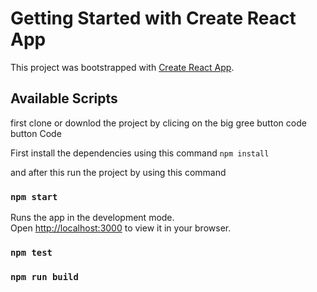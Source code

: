 # Getting Started with Create React App

This project was bootstrapped with [Create React App](https://github.com/facebook/create-react-app).

## Available Scripts

first clone or downlod the project by clicing on the big gree button code button Code

First install the dependencies using this command
 `npm install`

and after this run the project by using this command
### `npm start`

Runs the app in the development mode.\
Open [http://localhost:3000](http://localhost:3000) to view it in your browser.





### `npm test`


### `npm run build`

